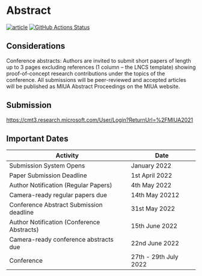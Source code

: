 # Abstract 

[![article](https://img.shields.io/badge/read-article-blue.svg)](https://github.com/xfetus/miua2022/blob/pdfs/miua2022-abstract.pdf) [![GitHub Actions Status](https://github.com/xfetus/miua2022/workflows/CITEX-MIUA2022/badge.svg)](https://github.com/xfetus/miua2022/actions) 

## Considerations 
Conference abstracts: Authors are invited to submit short papers of length up to 3 pages excluding references (1 column – the LNCS template) showing proof-of-concept research contributions under the topics of the conference. 
All submissions will be peer-reviewed and accepted articles will be published as MIUA Abstract Proceedings on the MIUA website.

## Submission  
https://cmt3.research.microsoft.com/User/Login?ReturnUrl=%2FMIUA2021

## Important Dates

Activity| Date
-- | --
Submission System Opens | January 2022
Paper Submission Deadline | 1st April 2022
Author Notification (Regular Papers) | 4th May 2022
Camera-ready regular papers due | 14th May 20212
Conference Abstract Submission deadline | 31st May 2022
Author Notification (Conference Abstracts) | 15th June 2022
Camera-ready conference abstracts due | 22nd June 2022
Conference | 27th  - 29th  July 2022
